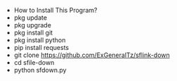 - How to Install This Program?
- pkg update
- pkg upgrade
- pkg install git
- pkg install python
- pip install requests
- git clone https://github.com/ExGeneralTz/sflink-down
- cd sfile-down
- python sfdown.py
